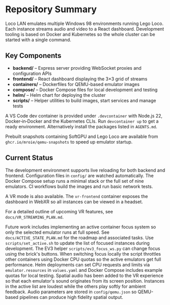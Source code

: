 # Repository Summary

Loco LAN emulates multiple Windows 98 environments running Lego Loco. Each
instance streams audio and video to a React dashboard. Development tooling is
based on Docker and Kubernetes so the whole cluster can be started with a single
command.

## Key Components
- **backend/** – Express server providing WebSocket proxies and configuration APIs
- **frontend/** – React dashboard displaying the 3×3 grid of streams
- **containers/** – Dockerfiles for QEMU-based emulator images
- **compose/** – Docker Compose files for local development and testing
- **helm/** – Helm chart for deploying the cluster
- **scripts/** – Helper utilities to build images, start services and manage tests

A VS Code dev container is provided under `.devcontainer` with Node.js 22,
Docker‑in‑Docker and the Kubernetes CLIs. Run `devcontainer up` to get a ready
environment. Alternatively install the packages listed in `AGENTS.md`.

Prebuilt snapshots containing SoftGPU and Lego Loco are available from
`ghcr.io/mroie/qemu-snapshots` to speed up emulator startup.

## Current Status
The development environment supports live reloading for both backend and
frontend. Configuration files in `config/` are watched automatically. The Docker
Compose setup runs a minimal stack or the full set of nine emulators. CI
workflows build the images and run basic network tests.

A VR mode is also available. The `vr-frontend` container exposes the dashboard
in WebXR so all instances can be viewed in a headset.

For a detailed outline of upcoming VR features, see `docs/VR_STREAMING_PLAN.md`.



Future work includes implementing an active container focus system so only the
selected emulator runs at full speed. See `docs/ACTIVE_STATE_PLAN.md` for the
roadmap and associated tasks. Use `scripts/set_active.sh` to update the list of
focused instances during development. The EV3 helper `scripts/ev3_focus_ws.py`
can change focus using the brick's buttons. When switching focus locally the
script throttles other containers using Docker CPU quotas so the active
emulators get full performance.
Helm deployments can set CPU requests and limits via `emulator.resources` in
`values.yaml` and Docker Compose includes example quotas for local testing.
Spatial audio has been added to the VR experience so that each emulator's sound
originates from its screen position. Instances in the active list are loudest
while the others play softly for ambient feedback.
Audio parameters are stored in `config/qemu.json` so QEMU-based pipelines can
produce high fidelity spatial output.
